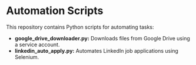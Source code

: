 # Automation Scripts
This repository contains Python scripts for automating tasks:

- **google_drive_downloader.py:** Downloads files from Google Drive using a service account.
- **linkedin_auto_apply.py:** Automates LinkedIn job applications using Selenium.
